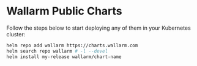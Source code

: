 # Wallarm Public Charts

Follow the steps below to start deploying any of them in your Kubernetes cluster:

```bash
helm repo add wallarm https://charts.wallarm.com
helm search repo wallarm # -l --devel
helm install my-release wallarm/chart-name
```
